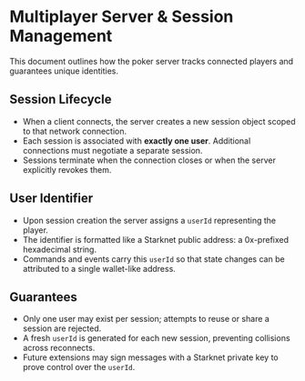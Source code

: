 # Multiplayer Server & Session Management

This document outlines how the poker server tracks connected players and guarantees unique identities.

## Session Lifecycle

- When a client connects, the server creates a new session object scoped to that network connection.
- Each session is associated with **exactly one user**. Additional connections must negotiate a separate session.
- Sessions terminate when the connection closes or when the server explicitly revokes them.

## User Identifier

- Upon session creation the server assigns a `userId` representing the player.
- The identifier is formatted like a Starknet public address: a 0x-prefixed hexadecimal string.
- Commands and events carry this `userId` so that state changes can be attributed to a single wallet-like address.

## Guarantees

- Only one user may exist per session; attempts to reuse or share a session are rejected.
- A fresh `userId` is generated for each new session, preventing collisions across reconnects.
- Future extensions may sign messages with a Starknet private key to prove control over the `userId`.
